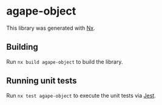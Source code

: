 # agape-object

This library was generated with [Nx](https://nx.dev).

## Building

Run `nx build agape-object` to build the library.

## Running unit tests

Run `nx test agape-object` to execute the unit tests via [Jest](https://jestjs.io).
